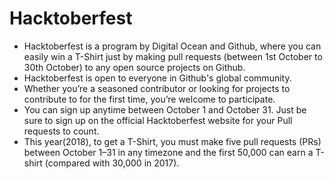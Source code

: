 # Hacktoberfest
* Hacktoberfest is a program by Digital Ocean and Github, where you can easily win a T-Shirt just by making pull requests (between 1st       October to 30th October) to any open source projects on Github.
* Hacktoberfest is open to everyone in Github's global community.
* Whether you’re a seasoned contributor or looking for projects to contribute to for the first time, you’re welcome to participate.
* You can sign up anytime between October 1 and October 31. Just be sure to sign up on the official Hacktoberfest website for your Pull     requests to count.
* This year(2018), to get a T-Shirt, you must make five pull requests (PRs) between October 1–31 in any timezone and the first 50,000 can   earn a T-shirt (compared with 30,000 in 2017).
